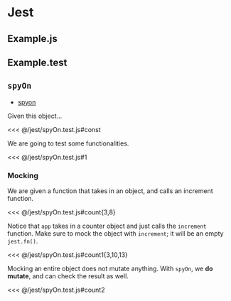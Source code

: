 # Jest

## Example.js

<!-- <<< @/jest/example.js -->

## Example.test

<!-- <<< @/jest/example.test.js#fs-node -->

## `spyOn`

- [spyon](https://codewithhugo.com/jest-fn-spyon-stub-mock/)

Given this object...

<<< @/jest/spyOn.test.js#const

We are going to test some functionalities.

<<< @/jest/spyOn.test.js#1


### Mocking

We are given a function that takes in an object, and calls an increment function.

<<< @/jest/spyOn.test.js#count{3,8}

Notice that `app` takes in a counter object and just calls the `increment` function. Make sure to mock the object with `increment`; it will be an empty `jest.fn()`.

<<< @/jest/spyOn.test.js#count1{3,10,13}

Mocking an entire object does not mutate anything. With `spyOn`, we **do mutate**, and can check the result as well.

<<< @/jest/spyOn.test.js#count2
